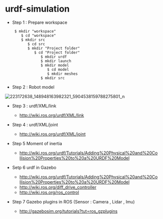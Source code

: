 # urdf-simulation

* Step 1 : Prepare workspace
  ```
   $ mkdir "workspace"
      $ cd "workspace"
      $ mkdir src
         $ cd src
         $ mkdir "Project folder"
            $ cd "Project folder"
               $ mkdir urdf
               $ mkdir launch
               $ mkdir model
                  $ cd model
                  $ mkdir meshes
               $ mkdir src
    ```
         
         
* Step 2 : Robot model 

![223172638_148948163982321_5904538159788275801_n](https://user-images.githubusercontent.com/30637687/127641904-359c5bb2-f322-48a2-8754-0416e0a09960.jpg)


* Step 3 : urdf/XML/link
   - http://wiki.ros.org/urdf/XML/link
 
          
* Step 4 : urdf/XML/joint
   - http://wiki.ros.org/urdf/XML/joint
         
 
 * Step 5 Moment of inertia 
   - http://wiki.ros.org/urdf/Tutorials/Adding%20Physical%20and%20Collision%20Properties%20to%20a%20URDF%20Model
 
 * Setp 6 urdf in Gazebo 
   - http://wiki.ros.org/urdf/Tutorials/Adding%20Physical%20and%20Collision%20Properties%20to%20a%20URDF%20Model
   - http://wiki.ros.org/diff_drive_controller
   - http://wiki.ros.org/ros_control
   
 * Step 7  Gazebo plugins in ROS (Sensor : Camera , Lidar , Imu)
   - http://gazebosim.org/tutorials?tut=ros_gzplugins
